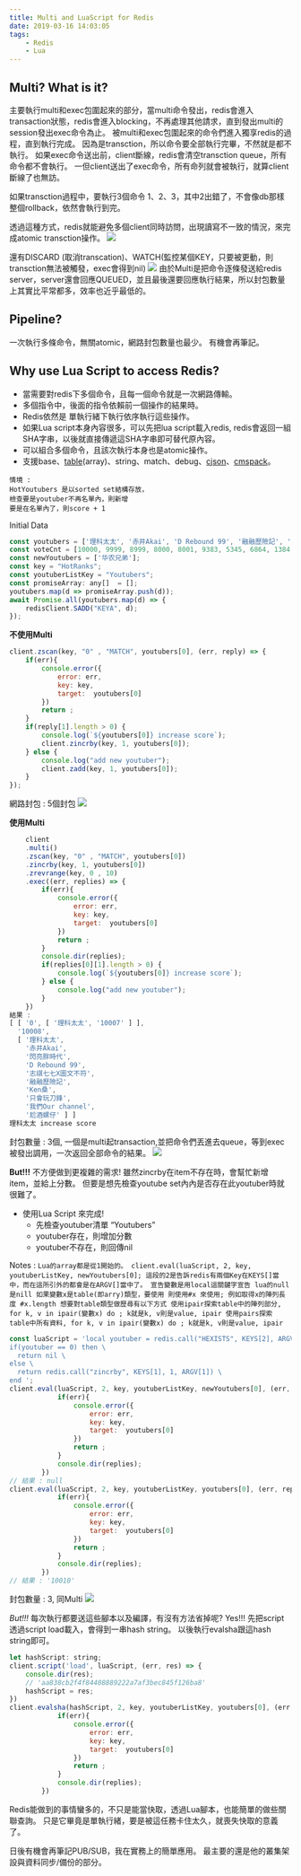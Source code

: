 ```yaml
---
title: Multi and LuaScript for Redis
date: 2019-03-16 14:03:05
tags:
    - Redis
    - Lua
---
```

## Multi? What is it?
主要執行multi和exec包圍起來的部分，當multi命令發出，redis會進入transaction狀態，redis會進入blocking，不再處理其他請求，直到發出multi的session發出exec命令為止。
被multi和exec包圍起來的命令們進入獨享redis的過程，直到執行完成。
因為是transction，所以命令要全部執行完畢，不然就是都不執行。
如果exec命令送出前，client斷線，redis會清空transction queue，所有命令都不會執行。
一但client送出了exec命令，所有命列就會被執行，就算client斷線了也無訪。

如果transction過程中，要執行3個命令 1、2、3，其中2出錯了，不會像db那樣整個rollback，依然會執行到完。

透過這種方式，redis就能避免多個client同時訪問，出現讀寫不一致的情況，來完成atomic transction操作。
![](/images/Redis/TbzqlS7.png)

還有DISCARD (取消transcation)、WATCH(監控某個KEY，只要被更動，則transction無法被觸發，exec會得到nil)
![](/images/Redis/Qqmv4m2.png)
由於Multi是把命令逐條發送給redis server，server還會回應QUEUED，並且最後還要回應執行結果，所以封包數量上其實比平常都多，效率也近乎最低的。

## Pipeline?
一次執行多條命令，無關atomic，網路封包數量也最少。
有機會再筆記。

## Why use Lua Script to access Redis?
* 當需要對redis下多個命令，且每一個命令就是一次網路傳輸。
* 多個指令中，後面的指令依賴前一個操作的結果時。
* Redis依然是 單執行緒下執行依序執行這些操作。
* 如果Lua script本身內容很多，可以先把lua script載入redis, redis會返回一組SHA字串，以後就直接傳遞這SHA字串即可替代原內容。
* 可以組合多個命令，且該次執行本身也是atomic操作。
* 支援base、[table](http://huli.logdown.com/posts/198866-lua-table)(array)、string、match、debug、[cjson](https://www.kyne.com.au/~mark/software/lua-cjson-manual.html)、[cmspack](https://github.com/antirez/lua-cmsgpack)。

```
情境 :
HotYoutubers 是以sorted set結構存放，
檢查要是youtuber不再名單內，則新增
要是在名單內了，則score + 1
```

Initial Data
```javascript
const youtubers = ['理科太太', '赤井Akai', 'D Rebound 99', '融融歷險記', '志祺七七X圖文不符', '閃亮胖時代','只會玩刀鋒', 'Ken桑', '尬酒螺仔', '我們Our channel'];
const voteCnt = [10000, 9999, 8999, 8000, 8001, 9383, 5345, 6864, 1384, 5131];
const newYoutubers = ['华农兄弟'];
const key = "HotRanks";
const youtuberListKey = "Youtubers";
const promiseArray: any[]  = [];
youtubers.map(d => promiseArray.push(d));
await Promise.all(youtubers.map(d) => {
    redisClient.SADD("KEYA", d);
});
```

**不使用Multi**
```javascript
client.zscan(key, "0" , "MATCH", youtubers[0], (err, reply) => {
    if(err){
        console.error({
            error: err,
            key: key,
            target:  youtubers[0]
        })
        return ;
    }
    if(reply[1].length > 0) {
        console.log(`${youtubers[0]} increase score`);
        client.zincrby(key, 1, youtubers[0]);
    } else {
        console.log("add new youtuber");
        client.zadd(key, 1, youtubers[0]);
    }
});
```

網路封包 : 5個封包
![](/images/Redis/VDOhrRC.png)

**使用Multi**
```javascript
    client
    .multi()
    .zscan(key, "0" , "MATCH", youtubers[0])
    .zincrby(key, 1, youtubers[0])
    .zrevrange(key, 0 , 10)
    .exec((err, replies) => {
        if(err){
            console.error({
                error: err,
                key: key,
                target:  youtubers[0]
            })
            return ;
        }
        console.dir(replies);
        if(replies[0][1].length > 0) {
            console.log(`${youtubers[0]} increase score`);
        } else {
            console.log("add new youtuber");
        }
    })
結果 :
[ [ '0', [ '理科太太', '10007' ] ],
  '10008',
  [ '理科太太',
    '赤井Akai',
    '閃亮胖時代',
    'D Rebound 99',
    '志祺七七X圖文不符',
    '融融歷險記',
    'Ken桑',
    '只會玩刀鋒',
    '我們Our channel',
    '尬酒螺仔' ] ]
理科太太 increase score
```

封包數量 : 3個, 一個是multi起transaction,並把命令們丟進去queue，等到exec被發出調用，一次返回全部命令的結果。
![](/images/Redis/x21LwjK.png)  

**But!!!**
不方便做到更複雜的需求!
雖然zincrby在item不存在時，會幫忙新增item，並給上分數。
但要是想先檢查youtube set內內是否存在此youtuber時就很難了。

* 使用Lua Script 來完成!
    * 先檢查youtuber清單 “Youtubers”
    * youtuber存在，則增加分數
    * youtuber不存在，則回傳nil

Notes :
`Lua的array都是從1開始的。
client.eval(luaScript, 2, key, youtuberListKey, newYoutubers[0]; 這段的2是告訴redis有兩個Key在KEYS[]當中，而在這所引外的都會是在ARGV[]當中了。
宣告變數是用local這關鍵字宣告
lua的null是nill
如果變數x是table(即arry)類型，要使用 則使用#x 來使用; 例如取得x的陣列長度 #x.length
想要對table類型做歷尋有以下方式
使用ipair探索table中的陣列部分, for k, v in ipair(變數x) do ; k就是k, v則是value, ipair
使用pairs探索table中所有資料, for k, v in ipair(變數x) do ; k就是k, v則是value, ipair`


```javascript
const luaScript = 'local youtuber = redis.call("HEXISTS", KEYS[2], ARGV[1]) \
if(youtuber == 0) then \
  return nil \
else \
  return redis.call("zincrby", KEYS[1], 1, ARGV[1]) \
end ';
client.eval(luaScript, 2, key, youtuberListKey, newYoutubers[0], (err, replies) => {
            if(err){
                console.error({
                    error: err,
                    key: key,
                    target:  youtubers[0]
                })
                return ;
            }
            console.dir(replies);
        })
// 結果 : null
client.eval(luaScript, 2, key, youtuberListKey, youtubers[0], (err, replies) => {
            if(err){
                console.error({
                    error: err,
                    key: key,
                    target:  youtubers[0]
                })
                return ;
            }
            console.dir(replies);
        })
// 結果 : '10010'
```

封包數量 : 3, 同Multi
![](/images/Redis/j6fwoVP.png)


*But!!!*
每次執行都要送這些腳本以及編譯，有沒有方法省掉呢?
Yes!!!
先把script透過script load載入，會得到一串hash string。
以後執行evalsha跟這hash string即可。
```javascript
let hashScript: string;
client.script('load', luaScript, (err, res) => {
    console.dir(res);
    // 'aa838cb2f4f84408889222a7af3bec845f126ba8'
    hashScript = res;
})
client.evalsha(hashScript, 2, key, youtuberListKey, youtubers[0], (err, replies) => {
            if(err){
                console.error({
                    error: err,
                    key: key,
                    target:  youtubers[0]
                })
                return ;
            }
            console.dir(replies);
        })
```

Redis能做到的事情蠻多的，不只是能當快取，透過Lua腳本，也能簡單的做些關聯查詢。
只是它畢竟是單執行緒，要是被這任務卡住太久，就喪失快取的意義了。

日後有機會再筆記PUB/SUB，我在實務上的簡單應用。
最主要的還是他的叢集架設與資料同步/備份的部分。